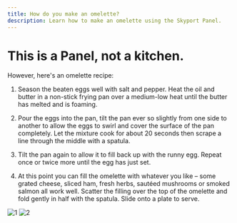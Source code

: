 ```yaml
---
title: How do you make an omelette?
description: Learn how to make an omelette using the Skyport Panel.
---
```


# This is a Panel, not a kitchen.

However, here's an omelette recipe:
1. Season the beaten eggs well with salt and pepper. Heat the oil and butter in a non-stick frying pan over a medium-low heat until the butter has melted and is foaming.

2. Pour the eggs into the pan, tilt the pan ever so slightly from one side to another to allow the eggs to swirl and cover the surface of the pan completely. Let the mixture cook for about 20 seconds then scrape a line through the middle with a spatula.

3. Tilt the pan again to allow it to fill back up with the runny egg. Repeat once or twice more until the egg has just set.

4. At this point you can fill the omelette with whatever you like – some grated cheese, sliced ham, fresh herbs, sautéed mushrooms or smoked salmon all work well. Scatter the filling over the top of the omelette and fold gently in half with the spatula. Slide onto a plate to serve.

![1](https://i.imgur.com/SPz1L8i.png)
![2](https://i.imgur.com/2UVLgcy.png)
